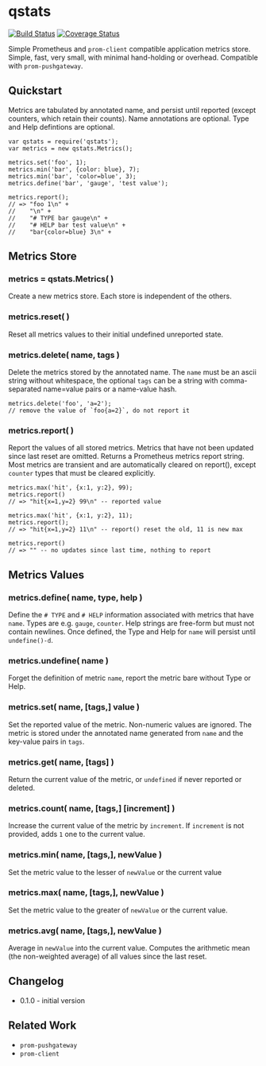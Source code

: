 qstats
======
[![Build Status](https://api.travis-ci.org/andrasq/node-qstats.svg?branch=master)](https://travis-ci.org/andrasq/node-qstats)
[![Coverage Status](https://codecov.io/github/andrasq/node-qstats/coverage.svg?branch=master)](https://codecov.io/github/andrasq/node-qstats?branch=master)
<!-- [![Coverage Status](https://coveralls.io/repos/github/andrasq/node-qstats/badge.svg?branch=master)](https://coveralls.io/github/andrasq/node-qstats?branch=master) -->

Simple Prometheus and `prom-client` compatible application metrics store.  Simple, fast,
very small, with minimal hand-holding or overhead.  Compatible with `prom-pushgateway`.


Quickstart
----------

Metrics are tabulated by annotated name, and persist until reported (except counters, which
retain their counts).  Name annotations are optional.  Type and Help defintions are
optional.

    var qstats = require('qstats');
    var metrics = new qstats.Metrics();

    metrics.set('foo', 1);
    metrics.min('bar', {color: blue}, 7);
    metrics.min('bar', 'color=blue', 3);
    metrics.define('bar', 'gauge', 'test value');

    metrics.report();
    // => "foo 1\n" +
    //    "\n" +
    //    "# TYPE bar gauge\n" +
    //    "# HELP bar test value\n" +
    //    "bar{color=blue} 3\n" +


Metrics Store
-------------

### metrics = qstats.Metrics( )

Create a new metrics store.  Each store is independent of the others.

### metrics.reset( )

Reset all metrics values to their initial undefined unreported state.

### metrics.delete( name, tags )

Delete the metrics stored by the annotated name.  The `name` must be an ascii string without
whitespace, the optional `tags` can be a string with comma-separated name=value pairs or a
name-value hash.

    metrics.delete('foo', 'a=2');
    // remove the value of `foo{a=2}`, do not report it

### metrics.report( )

Report the values of all stored metrics.  Metrics that have not been updated since last
reset are omitted.  Returns a Prometheus metrics report string.
Most metrics are transient and are automatically cleared on report(), except `counter`
types that must be cleared explicitly.

    metrics.max('hit', {x:1, y:2}, 99);
    metrics.report()
    // => "hit{x=1,y=2} 99\n" -- reported value

    metrics.max('hit', {x:1, y:2}, 11);
    metrics.report();
    // => "hit{x=1,y=2} 11\n" -- report() reset the old, 11 is new max

    metrics.report()
    // => "" -- no updates since last time, nothing to report

Metrics Values
--------------

### metrics.define( name, type, help )

Define the `# TYPE` and `# HELP` information associated with metrics that have `name`.
Types are e.g. `gauge`, `counter`.  Help strings are free-form but must not contain newlines.
Once defined, the Type and Help for `name` will persist until `undefine()-d`.

### metrics.undefine( name )

Forget the definition of metric `name`, report the metric bare without Type or Help.

### metrics.set( name, [tags,] value )

Set the reported value of the metric.  Non-numeric values are ignored.  The metric is stored
under the annotated name generated from `name` and the key-value pairs in `tags`.

### metrics.get( name, [tags] )

Return the current value of the metric, or `undefined` if never reported or deleted.

### metrics.count( name, [tags,] [increment] )

Increase the current value of the metric by `increment`.  If `increment` is not provided,
adds `1` one to the current value.

### metrics.min( name, [tags,], newValue )

Set the metric value to the lesser of `newValue` or the current value

### metrics.max( name, [tags,], newValue )

Set the metric value to the greater of `newValue` or the current value.

### metrics.avg( name, [tags,], newValue )

Average in `newValue` into the current value.  Computes the arithmetic mean (the non-weighted average)
of all values since the last reset.


Changelog
---------

- 0.1.0 - initial version


Related Work
------------

- `prom-pushgateway`
- `prom-client`
